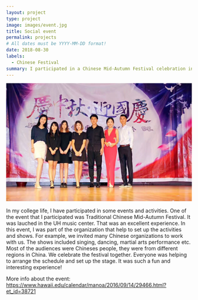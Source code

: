 ```yaml
---
layout: project
type: project
image: images/event.jpg
title: Social event
permalink: projects
# All dates must be YYYY-MM-DD format!
date: 2018-08-30
labels:
  - Chinese Festival
summary: I participated in a Chinese Mid-Autumn Festival celebration in UH.
---
```


<img class="ui medium right floated rounded image" src="../images/event.jpg">

In my college life, I have participated in some events and activities. One of the event that I participated was Traditional Chinese Mid-Autumn Festival. It was lauched in the UH music center. That was an excellent experience. In this event, I was part of the organization that help to set up the activities and shows. For example, we invited many Chinese organizations to work with us. The shows included singing, dancing, martial arts performance etc. Most of the audiences were Chineses people, they were from different regions in China. We celebrate the festival together. Everyone was helping to arrange the schedule and set up the stage. It was such a fun and interesting experience! 



More info about the event: https://www.hawaii.edu/calendar/manoa/2016/09/14/29466.html?et_id=38721
